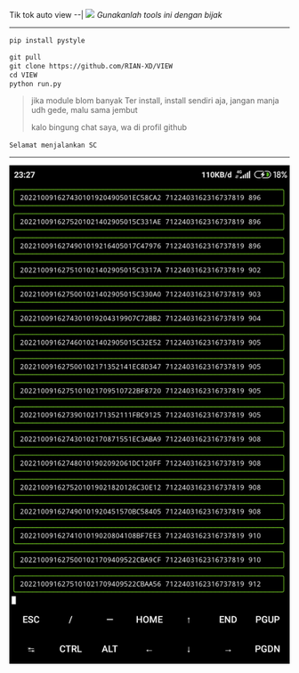 Tik tok auto view
--|
![](https://encrypted-tbn0.gstatic.com/images?q=tbn:ANd9GcR-G10cUSa3-osD4H3hCTHV1_SjaYd-BOpsAw&usqp=CAU)
_Gunakanlah tools ini dengan bijak_
____

````
pip install pystyle
````
````
git pull
git clone https://github.com/RIAN-XD/VIEW
cd VIEW
python run.py
````
> jika module blom banyak Ter install, install sendiri aja, jangan manja udh gede, malu sama jembut
>
> kalo bingung chat saya, wa di profil github

``
Selamat menjalankan SC 
``

____
![](https://github.com/RIAN-XD/VIEW/blob/f448d62217a79c75e86ae1dd050a9eb3d360f664/Screenshot_2022-10-09-23-27-52-997_com.termux.jpg)
